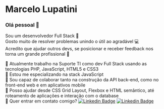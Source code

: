 # Marcelo Lupatini

### Olá pessoal 👋

Sou um desenvolvedor Full Stack :raised_hands:
<br/> Gosto muito de resolver problemas unindo o útil ao agradável :computer:
<br/> Acredito que ajudar outros devs, se posicionar e receber feedback nos torna um grande profissional :rocket:

:beginner: Atualmente trabalho na Suporte TI como dev Full Stack usando as tecnologias PHP, JavaScript, HTML5 e CSS3
<br/> :beginner: Estou me especializando na stack JavaScript
<br/> :beginner: Sou capaz de colaborar tanto na construção da API back-end, como no front-end web e em aplicativos mobile
<br/> :beginner: Posso ajudar desde CSS Grid Layout, Flexbox e HTML semântico, até roteamento de aplicações e interação com o database
<br/> :beginner: Quer entrar em contato comigo?
[![Linkedin Badge](https://img.shields.io/badge/-Marcelo%20Lupatini-blue?style=flat-square&logo=Linkedin&logoColor=white&link=https://www.linkedin.com/in/marcelo99/)](https://www.linkedin.com/in/marcelo99/)
[![Linkedin Badge](https://img.shields.io/badge/-mar.lupatini@gmail.com-critical?style=flat-square&logo=gmail&logoColor=white&link=https://mailto:mar.lupatini@gmail.com)](https://mailto:mar.lupatini@gmail.com)

<!--
**Marcel099/Marcel099** is a ✨ _special_ ✨ repository because its `README.md` (this file) appears on your GitHub profile.

Here are some ideas to get you started:

- 🔭 I’m currently working on ...
- 🌱 I’m currently learning ...
- 👯 I’m looking to collaborate on ...
- 🤔 I’m looking for help with ...
- 💬 Ask me about ...
- 📫 How to reach me: ...
- 😄 Pronouns: ...
- ⚡ Fun fact: ...
-->

